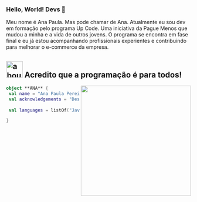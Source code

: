 ### Hello, World! Devs 👋

Meu nome é Ana Paula. Mas pode chamar de Ana. Atualmente eu sou dev em formação pelo programa Up Code. 
Uma iniciativa da Pague Menos que mudou a minha e a vida de outros jovens. O programa se encontra em fase
final e eu já estou acompanhando profissionais experientes e contribuindo para melhorar o e-commerce da empresa.

## <img width="45" alt="about" src="https://raw.github.com/elizarov/elizarov/master/about.png"> Acredito que a programação é para todos!

<img align="right" width="300" src="https://i2.wp.com/allhtaccess.info/wp-content/uploads/2018/03/programming.gif?fit=1281%2C716&ssl=1" />

```kotlin
object **ANA** {
 val name = "Ana Paula Pereira Silva"
 val acknowledgements = "Desenvolvimento Web"
 
 val languages = listOf("JavaScript", "React", "C#") 

}
```
